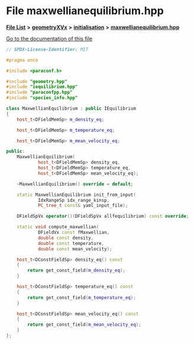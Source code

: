 

# File maxwellianequilibrium.hpp

[**File List**](files.md) **>** [**geometryXVx**](dir_e51b496b46dd687775e46e0826614574.md) **>** [**initialisation**](dir_cdb336346544d0d5f695f9cdfe73a70e.md) **>** [**maxwellianequilibrium.hpp**](geometryXVx_2initialisation_2maxwellianequilibrium_8hpp.md)

[Go to the documentation of this file](geometryXVx_2initialisation_2maxwellianequilibrium_8hpp.md)


```C++
// SPDX-License-Identifier: MIT

#pragma once

#include <paraconf.h>

#include "geometry.hpp"
#include "iequilibrium.hpp"
#include "paraconfpp.hpp"
#include "species_info.hpp"

class MaxwellianEquilibrium : public IEquilibrium
{
    host_t<DFieldMemSp> m_density_eq;

    host_t<DFieldMemSp> m_temperature_eq;

    host_t<DFieldMemSp> m_mean_velocity_eq;

public:
    MaxwellianEquilibrium(
            host_t<DFieldMemSp> density_eq,
            host_t<DFieldMemSp> temperature_eq,
            host_t<DFieldMemSp> mean_velocity_eq);

    ~MaxwellianEquilibrium() override = default;

    static MaxwellianEquilibrium init_from_input(
            IdxRangeSp idx_range_kinsp,
            PC_tree_t const& yaml_input_file);

    DFieldSpVx operator()(DFieldSpVx allfequilibrium) const override;

    static void compute_maxwellian(
            DFieldVx const fMaxwellian,
            double const density,
            double const temperature,
            double const mean_velocity);

    host_t<DConstFieldSp> density_eq() const
    {
        return get_const_field(m_density_eq);
    }

    host_t<DConstFieldSp> temperature_eq() const
    {
        return get_const_field(m_temperature_eq);
    }

    host_t<DConstFieldSp> mean_velocity_eq() const
    {
        return get_const_field(m_mean_velocity_eq);
    }
};
```


